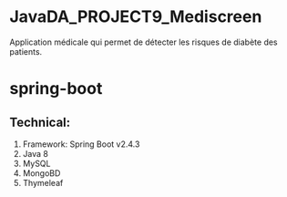 # JavaDA_PROJECT9_Mediscreen
Application médicale qui permet de détecter les risques de diabète des patients.
# spring-boot
## Technical:

1. Framework: Spring Boot v2.4.3
2. Java 8
3. MySQL
4. MongoBD
5. Thymeleaf
